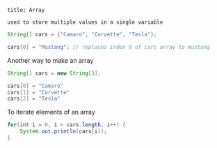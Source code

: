 ```ad-note
title: Array

used to store multiple values in a single variable 

```

```java
String[] cars = {"Camaro", "Corvette", "Tesla"};

cars[0] = "Mustang"; // replaces index 0 of cars array to mustang 

```

Another way to make an array
```java
String[] cars = new String[3];

cars[0] = "Camaro"
cars[1] = "Corvette"
cars[2] = "Tesla"
```

To iterate elements of an array 

```java
for(int i = 0, i < cars.length, i++) {
	System.out.println(cars[i]);
}
```
